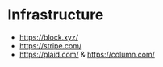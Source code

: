 # Infrastructure

- https://block.xyz/
- https://stripe.com/
- https://plaid.com/ & https://column.com/
